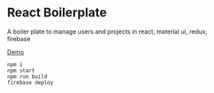 # React Boilerplate 

A boiler plate to manage users and projects in react, material ui, redux, firebase

[Demo](https://react-projects-boilerplate.firebaseapp.com/)


``` 
npm i 
npm start 
npm run build
firebase deploy   
```
